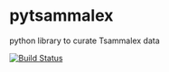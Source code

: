# pytsammalex
python library to curate Tsammalex data

[![Build Status](https://github.com/tsammalex/pytsammalex/workflows/tests/badge.svg)](https://github.com/tsammalex/pytsammalex/actions?query=workflow%3Atests)

